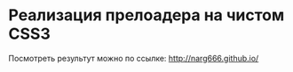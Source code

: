 # Реализация прелоадера на чистом CSS3
Посмотреть результут можно по ссылке: http://narg666.github.io/
